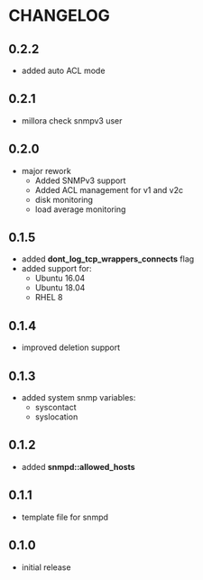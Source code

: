 # CHANGELOG

## 0.2.2

* added auto ACL mode

## 0.2.1

* millora check snmpv3 user

## 0.2.0

* major rework
  - Added SNMPv3 support
  - Added ACL management for v1 and v2c
  - disk monitoring
  - load average monitoring

## 0.1.5

* added **dont_log_tcp_wrappers_connects** flag
* added support for:
  - Ubuntu 16.04
  - Ubuntu 18.04
  - RHEL 8

## 0.1.4

* improved deletion support

## 0.1.3

* added system snmp variables:
  * syscontact
  * syslocation

## 0.1.2

* added **snmpd::allowed_hosts**

## 0.1.1

* template file for snmpd

## 0.1.0

* initial release
